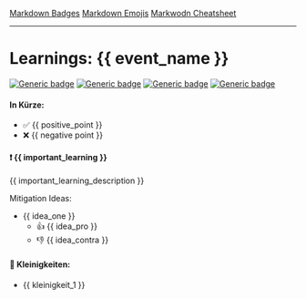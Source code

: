 [Markdown Badges](https://naereen.github.io/badges/)
[Markdown Emojis](https://gist.github.com/rxaviers/7360908)
[Markwodn Cheatsheet](https://www.markdownguide.org/cheat-sheet/)

---

# Learnings: {{ event_name }}
 [![Generic badge](https://img.shields.io/badge/Event-{{event_type}}-purple.svg)](https:/the-event.gallery/) [![Generic badge](https://img.shields.io/badge/Date-{{event_date}}-white.svg)](https:/the-event.gallery/) [![Generic badge](https://img.shields.io/badge/Version-{{app_version}}-blue.svg)](https:/the-event.gallery/) [![Generic badge](https://img.shields.io/badge/Domain-{{event_domain}}-<COLOR>.svg)](https:/the-event.gallery/)

#### In Kürze:
- :white_check_mark: {{ positive_point }}
- :x: {{ negative point }}


#### :heavy_exclamation_mark: \{{ important_learning }}
\{{ important_learning_description }}

Mitigation Ideas:
- {{ idea_one }}
    - :+1: {{ idea_pro }}
    - :-1: {{ idea_contra }} 


#### :bug: Kleinigkeiten:
- {{ kleinigkeit_1 }}



